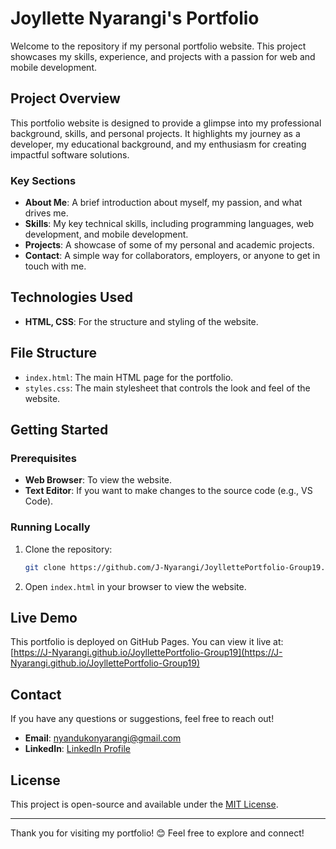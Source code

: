 # Joyllette Nyarangi's Portfolio

Welcome to the repository if my personal portfolio website. This project showcases my skills, experience, and projects with a passion for web and mobile development.

##  Project Overview

This portfolio website is designed to provide a glimpse into my professional background, skills, and personal projects. It highlights my journey as a developer, my educational background, and my enthusiasm for creating impactful software solutions.

###  Key Sections

- **About Me**: A brief introduction about myself, my passion, and what drives me.
- **Skills**: My key technical skills, including programming languages, web development, and mobile development.
- **Projects**: A showcase of some of my personal and academic projects.
- **Contact**: A simple way for collaborators, employers, or anyone to get in touch with me.

##  Technologies Used

- **HTML, CSS**: For the structure and styling of the website.

##  File Structure

- `index.html`: The main HTML page for the portfolio.
- `styles.css`: The main stylesheet that controls the look and feel of the website.

##  Getting Started

### Prerequisites

- **Web Browser**: To view the website.
- **Text Editor**: If you want to make changes to the source code (e.g., VS Code).

### Running Locally

1. Clone the repository:
   ```bash
   git clone https://github.com/J-Nyarangi/JoyllettePortfolio-Group19.git
   ```
2. Open `index.html` in your browser to view the website.

##  Live Demo

This portfolio is deployed on GitHub Pages. You can view it live at:
[https://J-Nyarangi.github.io/JoyllettePortfolio-Group19](https://J-Nyarangi.github.io/JoyllettePortfolio-Group19)

##  Contact

If you have any questions or suggestions, feel free to reach out!

- **Email**: [nyandukonyarangi@gmail.com](mailto:nyandukonyarangi@gmail.com)
- **LinkedIn**: [LinkedIn Profile](#)

##  License

This project is open-source and available under the [MIT License](LICENSE).

---

Thank you for visiting my portfolio! 😊 Feel free to explore and connect!
